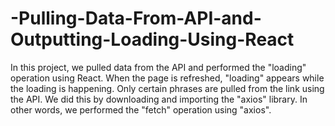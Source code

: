 # -Pulling-Data-From-API-and-Outputting-Loading-Using-React
In this project, we pulled data from the API and performed the "loading" operation using React. When the page is refreshed, "loading" appears while the loading is happening. Only certain phrases are pulled from the link using the API. We did this by downloading and importing the "axios" library. In other words, we performed the "fetch" operation using "axios".
